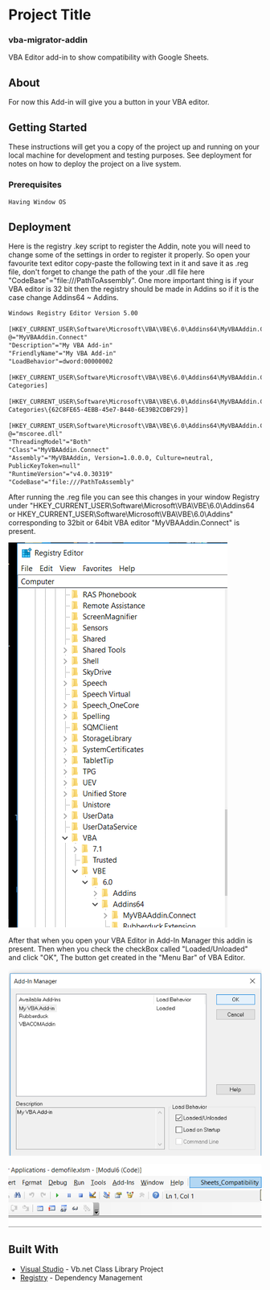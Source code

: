 # Project Title
### vba-migrator-addin
VBA Editor add-in to show compatibility with Google Sheets.

## About
For now this Add-in will give you a button in your VBA editor.

## Getting Started

These instructions will get you a copy of the project up and running on your local machine for development and testing purposes. See deployment for notes on how to deploy the project on a live system.

### Prerequisites
```
Having Window OS
```

## Deployment

Here is the registry .key script to register the Addin, note you will need to change some of the settings in order to register it properly. So open your favourite text editor copy-paste the following text in it and save it as .reg file, don't forget to change the path of the your .dll file here "CodeBase"="file:///PathToAssembly". One more important thing is if your VBA editor is 32 bit then the registry should be made in Addins so if it is the case change Addins64 ~ Addins.  
```
Windows Registry Editor Version 5.00

[HKEY_CURRENT_USER\Software\Microsoft\VBA\VBE\6.0\Addins64\MyVBAAddin.Connect]
@="MyVBAAddin.Connect"
"Description"="My VBA Add-in"
"FriendlyName"="My VBA Add-in"
"LoadBehavior"=dword:00000002

[HKEY_CURRENT_USER\Software\Microsoft\VBA\VBE\6.0\Addins64\MyVBAAddin.Connect\Implemented Categories]

[HKEY_CURRENT_USER\Software\Microsoft\VBA\VBE\6.0\Addins64\MyVBAAddin.Connect\Implemented Categories\{62C8FE65-4EBB-45e7-B440-6E39B2CDBF29}]

[HKEY_CURRENT_USER\Software\Microsoft\VBA\VBE\6.0\Addins64\MyVBAAddin.Connect\InprocServer32]
@="mscoree.dll"
"ThreadingModel"="Both"
"Class"="MyVBAAddin.Connect"
"Assembly"="MyVBAAddin, Version=1.0.0.0, Culture=neutral, PublicKeyToken=null"
"RuntimeVersion"="v4.0.30319"
"CodeBase"="file:///PathToAssembly"  
```

After running the .reg file you can see this changes in your window Registry under "HKEY_CURRENT_USER\Software\Microsoft\VBA\VBE\6.0\Addins64 or HKEY_CURRENT_USER\Software\Microsoft\VBA\VBE\6.0\Addins" corresponding to 32bit or 64bit VBA editor "MyVBAAddin.Connect" is present.

![alt text](/images/Registry.png)


After that when you open your VBA Editor in Add-In Manager this addin is present. Then when you check the checkBox called "Loaded/Unloaded" and click "OK", The button get created in the "Menu Bar" of VBA Editor.  

![alt text](/images/Add-inManager.png)


![alt text](/images/button.png)
## Built With

* [Visual Studio](https://visualstudio.microsoft.com/vs/) - Vb.net Class Library Project
* [Registry](https://stackoverflow.com/questions/1942626/build-add-in-for-vba-ide-using-vb-net) - Dependency Management

